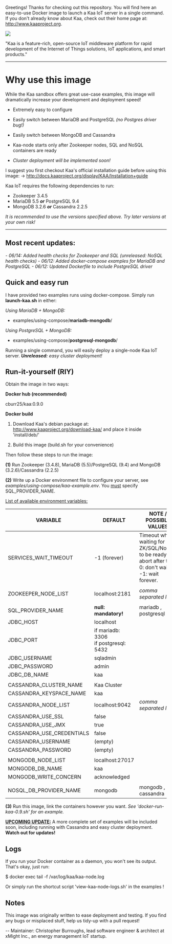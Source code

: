 Greetings! Thanks for checking out this repository. You will find here an easy-to-use Docker image to launch a Kaa IoT server in a single command. If you don't already know about Kaa, check out their home page at: http://www.kaaproject.org.

![](http://www.kaaproject.org/wp-content/themes/jupiter/images/logo-kaa-with-eyebrows-01.svg?cd593a)

"Kaa is a feature-rich, open-source IoT middleware platform for rapid development of the Internet of Things solutions, IoT applications, and smart products."

<hr />

# Why use this image

While the Kaa sandbox offers great use-case examples, this image will dramatically increase your development and deployment speed!

- Extremely easy to configure
- Easily switch between MariaDB and PostgreSQL <i>(no Postgres driver bug!)</i>
- Easily switch between MongoDB and Cassandra
- Kaa-node starts only after Zookeeper nodes, SQL and NoSQL containers are ready

- <i>Cluster deployment will be implemented soon!</i>

I suggest you first checkout Kaa's official installation guide before using this image:
-> http://docs.kaaproject.org/display/KAA/Installation+guide

Kaa IoT requires the following dependencies to run:

- Zookeeper 3.4.5
- MariaDB 5.5 <b><i>or</i></b> PostgreSQL 9.4
- MongoDB 3.2.6 <b><i>or</i></b> Cassandra 2.2.5

<i>It is recommended to use the versions specified above. Try later versions at your own risk!</i>

<hr />

## Most recent updates:
<i>
- 06/14: Added health checks for Zookeeper and SQL <i>(unreleased: NoSQL health checks)</i>
- 06/12: Added docker-compose examples for MariaDB and PostgreSQL
- 06/12: Updated Dockerfile to include PostgreSQL driver
</i>

## Quick and <b>easy</b> run

I have provided two examples runs using docker-compose. Simply run <b>launch-kaa.sh</b> in either:

<i>Using MariaDB + MongoDB:</i>
- examples/using-compose/<b>mariadb-mongodb</b>/

<i>Using PostgreSQL + MongoDB:</i>
- examples/using-compose/<b>postgresql-mongodb</b>/

Running a single command, you will easily deploy a single-node Kaa IoT server. <b><i>Unreleased:</b> easy cluster deployment!</i>

## Run-it-yourself (RIY)

Obtain the image in two ways:

<b>Docker hub (recommended)</b> 

cburr25/kaa:0.9.0

<b>Docker build</b>

1. Download Kaa's debian package at: http://www.kaaproject.org/download-kaa/ and place it inside 'install/deb/'

2. Build this image (build.sh for your convenience)

Then follow these steps to run the image:

<b>(1)</b> Run Zookeeper (3.4.8), MariaDB (5.5)/PostgreSQL (9.4) and MongoDB (3.2.6)/Cassandra (2.2.5)

<b>(2)</b> Write up a Docker environment file to configure your server, see <i>examples/using-compose/kaa-example.env</i>. You <u>must</u> specify SQL_PROVIDER_NAME.

<u>List of available environment variables:</u>

| VARIABLE         		       	|   DEFAULT					| NOTE / POSSIBLE VALUES
| -----------------------------	|--------------------------	| ----------------------------
| SERVICES_WAIT_TIMEOUT			| -1 (forever)				| Timeout while waiting for ZK/SQL/NoSQL to be ready, abort after that.<br>0: don't wait<br>-1: wait forever.
|								|							|
| ZOOKEEPER_NODE_LIST			| localhost:2181			| <i>comma separated list</i>
| 								| 							|
| SQL_PROVIDER_NAME				| <b>null: mandatory!</b>	| mariadb , postgresql
| JDBC_HOST						| localhost					|
| JDBC_PORT						| if mariadb: 3306<br>if postgresql: 5432 | 
| JDBC_USERNAME					| sqladmin					| 
| JDBC_PASSWORD					| admin						|
| JDBC_DB_NAME					| kaa 						| 
								| 							| 
| CASSANDRA_CLUSTER_NAME		| Kaa Cluster 				| 
| CASSANDRA_KEYSPACE_NAME		| kaa 						| 
| CASSANDRA_NODE_LIST			| localhost:9042 			| <i>comma separated list</i>
| CASSANDRA_USE_SSL				| false 					| 
| CASSANDRA_USE_JMX				| true 						| 
| CASSANDRA_USE_CREDENTIALS		| false 					| 
| CASSANDRA_USERNAME 			| (empty) 					| 
| CASSANDRA_PASSWORD 			| (empty) 					| 
| 								| 							| 
| MONGODB_NODE_LIST 			| localhost:27017 			| 
| MONGODB_DB_NAME				| kaa 						| 
| MONGODB_WRITE_CONCERN 		| acknowledged 				| 
| 								| 							| 
| NOSQL_DB_PROVIDER_NAME		| mongodb 					| mongodb , cassandra

<b>(3)</b> Run this image, link the containers however you want. <i>See 'docker-run-kaa-0.9.sh' for an example.</i>

<b><u>UPCOMING UPDATE:</u></b> A more complete set of examples will be included soon, including running with Cassandra and easy cluster deployment. <b>Watch out for updates!</b>

## Logs

If you run your Docker container as a daemon, you won't see its output. That's okay, just run:

$ docker exec <container-name> tail -f /var/log/kaa/kaa-node.log

Or simply run the shortcut script 'view-kaa-node-logs.sh' in the examples !

## Notes

This image was originally written to ease deployment and testing. If you find any bugs or misplaced stuff, help us tidy-up with a pull request!


--
Maintainer: Christopher Burroughs,
lead software engineer & architect at xMight Inc., an energy management IoT startup.
